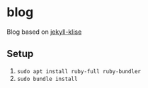 # blog

Blog based on [jekyll-klise](https://github.com/piharpi/jekyll-klise)

## Setup

1. `sudo apt install ruby-full ruby-bundler`
2. `sudo bundle install`
